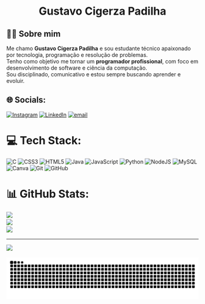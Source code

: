 <h1 align="center">Gustavo Cigerza Padilha </h1>

## 👨‍💻 Sobre mim

Me chamo **Gustavo Cigerza Padilha** e sou estudante técnico apaixonado por tecnologia, programação e resolução de problemas.  
Tenho como objetivo me tornar um **programador profissional**, com foco em desenvolvimento de software e ciência da computação.  
Sou disciplinado, comunicativo e estou sempre buscando aprender e evoluir.

## 🌐 Socials:
[![Instagram](https://img.shields.io/badge/Instagram-%23E4405F.svg?logo=Instagram&logoColor=white)](https://instagram.com/gu._.padilha) [![LinkedIn](https://img.shields.io/badge/LinkedIn-%230077B5.svg?logo=linkedin&logoColor=white)](https://linkedin.com/in/gustavo-cigerza-padilha-28bbba23a) [![email](https://img.shields.io/badge/Email-D14836?logo=gmail&logoColor=white)](mailto:padilhacgustavo@gmail.com) 

# 💻 Tech Stack:
![C](https://img.shields.io/badge/c-%2300599C.svg?style=for-the-badge&logo=c&logoColor=white) ![CSS3](https://img.shields.io/badge/css3-%231572B6.svg?style=for-the-badge&logo=css3&logoColor=white) ![HTML5](https://img.shields.io/badge/html5-%23E34F26.svg?style=for-the-badge&logo=html5&logoColor=white) ![Java](https://img.shields.io/badge/java-%23ED8B00.svg?style=for-the-badge&logo=openjdk&logoColor=white) ![JavaScript](https://img.shields.io/badge/javascript-%23323330.svg?style=for-the-badge&logo=javascript&logoColor=%23F7DF1E) ![Python](https://img.shields.io/badge/python-3670A0?style=for-the-badge&logo=python&logoColor=ffdd54) ![NodeJS](https://img.shields.io/badge/node.js-6DA55F?style=for-the-badge&logo=node.js&logoColor=white) ![MySQL](https://img.shields.io/badge/mysql-4479A1.svg?style=for-the-badge&logo=mysql&logoColor=white) ![Canva](https://img.shields.io/badge/Canva-%2300C4CC.svg?style=for-the-badge&logo=Canva&logoColor=white) ![Git](https://img.shields.io/badge/git-%23F05033.svg?style=for-the-badge&logo=git&logoColor=white) ![GitHub](https://img.shields.io/badge/github-%23121011.svg?style=for-the-badge&logo=github&logoColor=white)
# 📊 GitHub Stats:
![](https://github-readme-stats.vercel.app/api?username=GustavoCPadilha&theme=dark&hide_border=false&include_all_commits=false&count_private=false)<br/>
![](https://nirzak-streak-stats.vercel.app/?user=GustavoCPadilha&theme=dark&hide_border=false)<br/>
![](https://github-readme-stats.vercel.app/api/top-langs/?username=GustavoCPadilha&theme=dark&hide_border=false&include_all_commits=false&count_private=false&layout=compact)

---
[![](https://visitcount.itsvg.in/api?id=GustavoCPadilha&icon=0&color=0)](https://visitcount.itsvg.in)

<picture align="center">
  <source media="(prefers-color-scheme: dark)" srcset="https://raw.githubusercontent.com/gustavocpadilha/gustavocpadilha/output/github-contribution-grid-snake-dark.svg">
  <source media="(prefers-color-scheme: light)" srcset="https://raw.githubusercontent.com/gustavocpadilha/gustavocpadilha/output/github-contribution-grid-snake-dark.svg">
  <img align="center" alt="github contribution grid snake animation" src="https://raw.githubusercontent.com/gustavocpadilha/gustavocpadilha/output/github-contribution-grid-snake.svg">
</picture>
